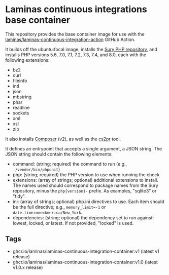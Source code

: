 # Laminas continuous integrations base container

This repository provides the base container image for use with the [laminas/laminas-continuous-integration-action](https://github.com/laminas/laminas-continuous-integration-action) GitHub Action.

It builds off the ubuntu:focal image, installs the [Sury PHP repository](https://deb.sury.org/), and installs PHP versions 5.6, 7.0, 7.1, 7.2, 7.3, 7.4, and 8.0, each with the following extensions:

- bz2
- curl
- fileinfo
- intl
- json
- mbstring
- phar
- readline
- sockets
- xml
- xsl
- zip

It also installs [Composer](https://getcomposer.org) (v2), as well as the [cs2pr](https://github.com/staabm/annotate-pull-request-from-checkstyle) tool.

It defines an entrypoint that accepts a single argument, a JSON string. The JSON string should contain the following elements:

- command: (string; required) the command to run (e.g., `./vendor/bin/phpunit`)
- php: (string; required) the PHP version to use when running the check
- extensions: (array of strings; optional) additional extensions to install.
  The names used should correspond to package names from the Sury repository, minus the `php{version}-` prefix.
  As examples, "sqlite3" or "tidy".
- ini: (array of strings; optional) php.ini directives to use.
  Each item should be the full directive; e.g., `memory_limit=-1` or `date.timezone=America/New_York`.
- dependencies: (string; optional) the dependency set to run against: lowest, locked, or latest.
  If not provided, "locked" is used.

## Tags

- ghcr.io/laminas/laminas-continuous-integration-container:v1 (latest  v1 release)
- ghcr.io/laminas/laminas-continuous-integration-container:v1.0 (latest  v1.0.x release)
